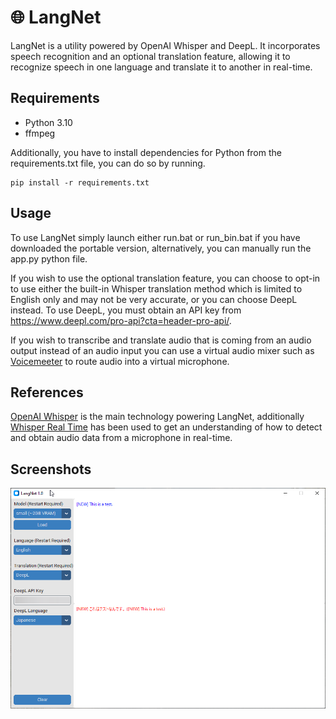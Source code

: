 # 🌐 LangNet

LangNet is a utility powered by OpenAI Whisper and DeepL. It incorporates speech recognition and an optional translation feature, allowing it to recognize speech in one language and translate it to another in real-time.

## Requirements

- Python 3.10
- ffmpeg

Additionally, you have to install dependencies for Python from the requirements.txt file, you can do so by running.

```
pip install -r requirements.txt
```

## Usage

To use LangNet simply launch either run.bat or run_bin.bat if you have downloaded the portable version, alternatively, you can manually run the app.py python file.

If you wish to use the optional translation feature, you can choose to opt-in to use either the built-in Whisper translation method which is limited to English only and may not be very accurate, or you can choose DeepL instead. To use DeepL, you must obtain an API key from https://www.deepl.com/pro-api?cta=header-pro-api/.

If you wish to transcribe and translate audio that is coming from an audio output instead of an audio input you can use a virtual audio mixer such as [Voicemeeter](https://vb-audio.com/Voicemeeter/) to route audio into a virtual microphone.

## References

[OpenAI Whisper](https://github.com/openai/whisper) is the main technology powering LangNet, additionally [Whisper Real Time](https://github.com/davabase/whisper_real_time) has been used to get an understanding of how to detect and obtain audio data from a microphone in real-time.

## Screenshots

![Screenshot](https://github.com/rs189/LangNet/blob/main/Thumbnail.png?raw=true)
